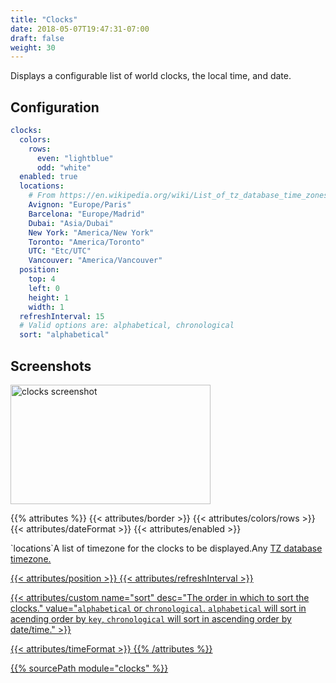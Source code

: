 ```yaml
---
title: "Clocks"
date: 2018-05-07T19:47:31-07:00
draft: false
weight: 30
---
```


Displays a configurable list of world clocks, the local time, and date.

## Configuration

```yaml
clocks:
  colors:
    rows:
      even: "lightblue"
      odd: "white"
  enabled: true
  locations:
    # From https://en.wikipedia.org/wiki/List_of_tz_database_time_zones
    Avignon: "Europe/Paris"
    Barcelona: "Europe/Madrid"
    Dubai: "Asia/Dubai"
    New York: "America/New York"
    Toronto: "America/Toronto"
    UTC: "Etc/UTC"
    Vancouver: "America/Vancouver"
  position:
    top: 4
    left: 0
    height: 1
    width: 1
  refreshInterval: 15
  # Valid options are: alphabetical, chronological
  sort: "alphabetical"
```

## Screenshots

<img src="/imgs/modules/clocks.png" class="screenshot" width="320" height="191" alt="clocks screenshot" />

{{% attributes %}}
  {{< attributes/border >}}
  {{< attributes/colors/rows >}}
  {{< attributes/dateFormat >}}
  {{< attributes/enabled >}}

  <tr><td>`locations`</td><td>A list of timezone for the clocks to be displayed.</td><td>Any <a href="https://en.wikipedia.org/wiki/List_of_tz_database_time_zones">TZ database timezone.</td></tr>

  {{< attributes/position >}}
  {{< attributes/refreshInterval >}}

  {{< attributes/custom name="sort" desc="The order in which to sort the clocks." value="`alphabetical` or `chronological`. `alphabetical` will sort in acending order by `key`, `chronological` will sort in ascending order by date/time." >}}
  
  {{< attributes/timeFormat >}}
{{% /attributes %}}

{{% sourcePath module="clocks" %}}
